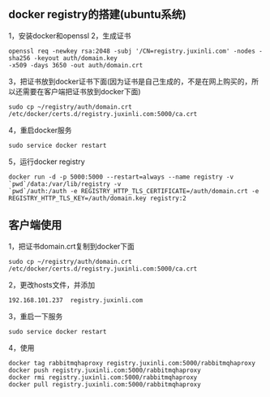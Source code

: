 ## docker registry的搭建(ubuntu系统)
1，安装docker和openssl
2，生成证书
```
openssl req -newkey rsa:2048 -subj '/CN=registry.juxinli.com' -nodes -sha256 -keyout auth/domain.key
-x509 -days 3650 -out auth/domain.crt
```
3，把证书放到docker证书下面(因为证书是自己生成的，不是在网上购买的，所以还需要在客户端把证书放到docker下面)
```
sudo cp ~/registry/auth/domain.crt /etc/docker/certs.d/registry.juxinli.com:5000/ca.crt
```
4，重启docker服务
```
sudo service docker restart
```
5，运行docker registry
```
docker run -d -p 5000:5000 --restart=always --name registry -v `pwd`/data:/var/lib/registry -v
`pwd`/auth:/auth -e REGISTRY_HTTP_TLS_CERTIFICATE=/auth/domain.crt -e
REGISTRY_HTTP_TLS_KEY=/auth/domain.key registry:2
```

## 客户端使用
1，把证书domain.crt复制到docker下面
```
sudo cp ~/registry/auth/domain.crt /etc/docker/certs.d/registry.juxinli.com:5000/ca.crt
```
2，更改hosts文件，并添加
```
192.168.101.237  registry.juxinli.com
```
3，重启一下服务
```
sudo service docker restart
```
4，使用
```
docker tag rabbitmqhaproxy registry.juxinli.com:5000/rabbitmqhaproxy
docker push registry.juxinli.com:5000/rabbitmqhaproxy
docker rmi registry.juxinli.com:5000/rabbitmqhaproxy
docker pull registry.juxinli.com:5000/rabbitmqhaproxy
```

